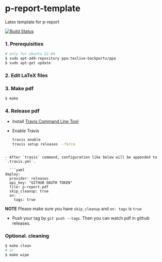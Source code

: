 # p-report-template

Latex template for p-report

[![Build Status](https://travis-ci.org/furushchev/p-report-template.svg)](https://travis-ci.org/furushchev/p-report-template)

### 1. Prerequisities

```bash
# only for ubuntu 12.04
$ sudo apt-add-repository ppa:texlive-backports/ppa
$ sudo apt-get update
```

### 2. Edit LaTeX files

### 3. Make pdf

```bash
$ make
```

### 4. Release pdf

- Install [Travis Command Line Tool](https://github.com/travis-ci/travis.rb#installation)
- Enable Travis

  ```bash
  travis enable
  travis setup releases --force
```

- After `travis` command, configuration like below will be appended to `.travis.yml`.

  ```yaml
deploy:
  provider: releases
  api_key: "GITHUB OAUTH TOKEN"
  file: p-report.pdf
  skip_cleanup: true
  on:
    tags: true
```

**NOTE** Please make sure you have `skip_cleanup` and `on: tags` is `true`


- Push your tag by `git push --tags`. Then you can watch pdf in github releases.

### Optional. cleaning

```bash
$ make clean
# or
$ make wipe
```

